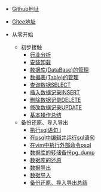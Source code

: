 - [Github地址](https://github.com/overmind1980/oeasypostgres)
- [Gitee地址](https://gitee.com/overmind1980/oeasypostgres)

- 从零开始
    -  初步接触
        - [行业分析](./md/01-48573-行业分析.sy.md)
        - [安装卸载](./md/02-473339-安装卸载.sy.md)
        - [数据库(DataBase)的管理](./md/03-48572-数据库(DataBase)的管理.sy.md)
        - [数据表(Table)的管理](./md/04-472863-数据表(Table)的管理.sy.md)
        - [查询数据SELECT](./md/05-472864-查询数据SELECT.sy.md)
        - [插入数据记录INSERT](./md/06-473343-插入数据记录INSERT.sy.md)
        - [删除数据记录DELETE](./md/07-473348-删除数据记录DELETE.sy.md)
        - [修改数据记录UPDATE](./md/08-473349-修改数据记录UPDATE.sy.md)
        - [基本操作总结](./md/09-473350-基本操作总结.sy.md)
    - 备份还原、导入导出
        - [执行sql语句 i](./md/10-473351-执行sql语句%20i.sy.md)
        - [在psql中编辑并运行sql语句](./md/11-527307-在psql中编辑并运行sql语句.sy.md)
        - [在vim中执行外部命令psql](./md/12-529385-在vim中执行外部命令psql.sy.md)
        - [数据库的转储备份pg_dump](./md/13-529399-数据库的转储备份pg_dump.sy.md)
        - [数据库的还原](./md/14-529584-数据库的还原.sy.md)
        - [数据导出](./md/15-529598-数据导出.sy.md)
        - [数据导入](./md/16-529612-数据导入.sy.md)
        - [备份还原、导入导出总结](./md/17-529614-备份还原、导入导出总结.sy.md)
